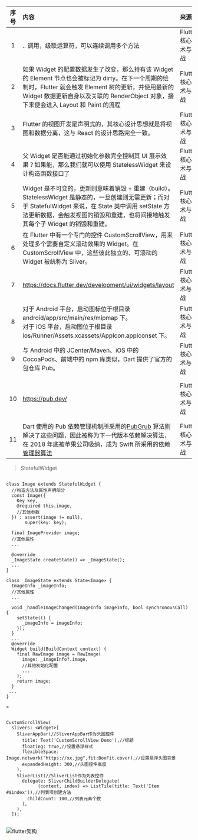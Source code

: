| 序号  | 内容                                                                                                                                                                                                                         | 来源              | 备注                    | 类型  |
|:---:|:---------------------------------------------------------------------------------------------------------------------------------------------------------------------------------------------------------------------------|:----------------|:----------------------|:----|
|  1  | .. 调用，级联运算符，可以连续调用多个方法                                                                                                                                                                                                     | Flutter 核心技术与实战 |                       | tip |
|  2  | 如果 Widget 的配置数据发生了改变，那么持有该 Widget 的 Element 节点也会被标记为 dirty。在下一个周期的绘制时，Flutter 就会触发 Element 树的更新，并使用最新的 Widget 数据更新自身以及关联的 RenderObject 对象，接下来便会进入 Layout 和 Paint 的流程                                                       | Flutter 核心技术与实战 |                       | tip |
|  3  | Flutter 的视图开发是声明式的，其核心设计思想就是将视图和数据分离，这与 React 的设计思路完全一致。                                                                                                                                                                   | Flutter 核心技术与实战 |                       | tip |
|  4  | 父 Widget 是否能通过初始化参数完全控制其 UI 展示效果？如果能，那么我们就可以使用 StatelessWidget 来设计构造函数接口了                                                                                                                                                  | Flutter 核心技术与实战 |                       | tip |
|  5  | Widget 是不可变的，更新则意味着销毁 + 重建（build）。StatelessWidget 是静态的，一旦创建则无需更新；而对于 StatefulWidget 来说，在 State 类中调用 setState 方法更新数据，会触发视图的销毁和重建，也将间接地触发其每个子 Widget 的销毁和重建。                                                                 | Flutter 核心技术与实战 |                       | tip |
|  6  | 在 Flutter 中有一个专门的控件 CustomScrollView，用来处理多个需要自定义滚动效果的 Widget。在 CustomScrollView 中，这些彼此独立的、可滚动的 Widget 被统称为 Sliver。                                                                                                         | Flutter 核心技术与实战 |                       | tip |
|  7  | https://docs.flutter.dev/development/ui/widgets/layout                                                                                                                                                                     | Flutter 核心技术与实战 | flutter 31种layou      | tip |
|  8  | 对于 Android 平台，启动图标位于根目录 android/app/src/main/res/mipmap 下。<br/>对于 iOS 平台，启动图位于根目录 ios/Runner/Assets.xcassets/AppIcon.appiconset 下。                                                                                         | Flutter 核心技术与实战 |                       | tip |
|  9  | 与 Android 中的 JCenter/Maven、iOS 中的 CocoaPods、前端中的 npm 库类似，Dart 提供了官方的包仓库 Pub。                                                                                                                                               | Flutter 核心技术与实战 |                       | tip |
| 10  | https://pub.dev/                                                                                                                                                                                                           | Flutter 核心技术与实战 | flutter的npm，cargo，pip | tip |
| 11  | Dart 使用的 Pub 依赖管理机制所采用的[PubGrub](https://github.com/dart-lang/pub/blob/master/doc/solver.md) 算法则解决了这些问题，因此被称为下一代版本依赖解决算法，在 2018 年底被苹果公司吸纳，成为 Swift 所采用的依赖[管理器算法](https://github.com/apple/swift-package-manager/pull/1918) | Flutter 核心技术与实战 |                       | tip |

> StatefulWidget
```flutter

class Image extends StatefulWidget {
  //构造方法及属性声明部分
  const Image({
    Key key,
    @required this.image,
    //其他参数
  }) : assert(image != null),
       super(key: key);

  final ImageProvider image;
  //其他属性
  ...
  
  @override
  _ImageState createState() => _ImageState();
  ...
}

class _ImageState extends State<Image> {
  ImageInfo _imageInfo;
  //其他属性
  ...

  void _handleImageChanged(ImageInfo imageInfo, bool synchronousCall) {
    setState(() {
      _imageInfo = imageInfo;
    });
  }
  ...
  @override
  Widget build(BuildContext context) {
    final RawImage image = RawImage(
      image: _imageInfo?.image,
      //其他初始化配置
      ...
    );
    return image;
  }
 ...
}

> 
```

> 
```flutter

CustomScrollView(
  slivers: <Widget>[
    SliverAppBar(//SliverAppBar作为头图控件
      title: Text('CustomScrollView Demo'),//标题
      floating: true,//设置悬浮样式
      flexibleSpace: Image.network("https://xx.jpg",fit:BoxFit.cover),//设置悬浮头图背景
      expandedHeight: 300,//头图控件高度
    ),
    SliverList(//SliverList作为列表控件
      delegate: SliverChildBuilderDelegate(
            (context, index) => ListTile(title: Text('Item #$index')),//列表项创建方法
        childCount: 100,//列表元素个数
      ),
    ),
  ]);


```

![flutter架构](https://static001.geekbang.org/resource/image/ac/2f/ac7d1cec200f7ea7cb6cbab04eda252f.png?wh=2274*1186)